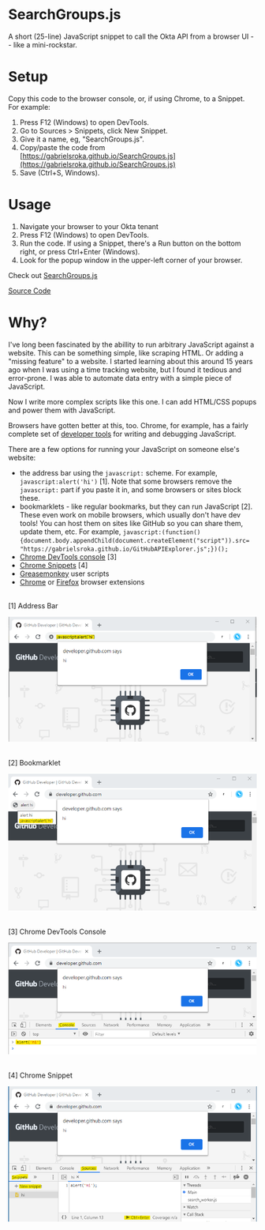 # SearchGroups.js

A short (25-line) JavaScript snippet to call the Okta API from a browser UI -- like a mini-rockstar.

# Setup
Copy this code to the browser console, or, if using Chrome, to a Snippet. For example:
1. Press F12 (Windows) to open DevTools.
2. Go to Sources > Snippets, click New Snippet.
3. Give it a name, eg, "SearchGroups.js".
4. Copy/paste the code from [https://gabrielsroka.github.io/SearchGroups.js](https://gabrielsroka.github.io/SearchGroups.js)
5. Save (Ctrl+S, Windows).

# Usage
1. Navigate your browser to your Okta tenant
2. Press F12 (Windows) to open DevTools.
3. Run the code. If using a Snippet, there's a Run button on the bottom right, or press Ctrl+Enter (Windows).
4. Look for the popup window in the upper-left corner of your browser.

Check out [SearchGroups.js](https://gabrielsroka.github.io/SearchGroups.js)

[Source Code](https://github.com/gabrielsroka/gabrielsroka.github.io/blob/master/SearchGroups.js)

# Why?
I've long been fascinated by the abillity to run arbitrary JavaScript against a website. This can be something simple, like scraping HTML. Or adding a "missing feature" to a website. I started learning about this around 15 years ago when I was using a time tracking website, but I found it tedious and error-prone. I was able to automate data entry with a simple piece of JavaScript.

Now I write more complex scripts like this one. I can add HTML/CSS popups and power them with JavaScript.

Browsers have gotten better at this, too. Chrome, for example, has a fairly complete set of [developer tools](https://developers.google.com/web/tools/chrome-devtools) for writing and debugging JavaScript.

There are a few options for running your JavaScript on someone else's website:
- the address bar using the `javascript:` scheme. For example, `javascript:alert('hi')` [1]. Note that some browsers remove the `javascript:` part if you paste it in, and some browsers or sites block these.
- bookmarklets - like regular bookmarks, but they can run JavaScript [2]. These even work on mobile browsers, which usually don't have dev tools! You can host them on sites like GitHub so you can share them, update them, etc. For example, `javascript:(function(){document.body.appendChild(document.createElement("script")).src= "https://gabrielsroka.github.io/GitHubAPIExplorer.js";})();`
- [Chrome DevTools console](https://developers.google.com/web/tools/chrome-devtools/console) [3]
- [Chrome Snippets](https://developers.google.com/web/tools/chrome-devtools/javascript/snippets) [4]
- [Greasemonkey](https://addons.mozilla.org/en-US/firefox/addon/greasemonkey/) user scripts
- [Chrome](https://developer.chrome.com/extensions) or [Firefox](https://developer.mozilla.org/en-US/Add-ons/WebExtensions) browser extensions

<br>
[1] Address Bar

![Address Bar](addressbar.png)

<br>
[2] Bookmarklet

![Bookmarklet](bookmarklet.png)

<br>
[3] Chrome DevTools Console

![Chrome DevTools Console](console.png)

<br>
[4] Chrome Snippet

![Chrome Snippet](snippet.png)
